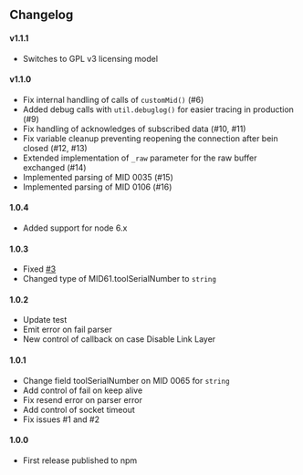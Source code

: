 ## Changelog

#### v1.1.1
 - Switches to GPL v3 licensing model
 

#### v1.1.0
 - Fix internal handling of calls of `customMid()` (#6)
 - Added debug calls with `util.debuglog()` for easier tracing in production (#9)
 - Fix handling of acknowledges of subscribed data (#10, #11)
 - Fix variable cleanup preventing reopening the connection after bein closed (#12, #13)
 - Extended implementation of `_raw` parameter for the raw buffer exchanged (#14)
 - Implemented parsing of MID 0035 (#15)
 - Implemented parsing of MID 0106 (#16)


#### 1.0.4
 - Added support for node 6.x


#### 1.0.3

- Fixed [#3](https://github.com/netsmarttech/node-open-protocol/issues/3)
- Changed type of MID61.toolSerialNumber to `string`


#### 1.0.2

- Update test
- Emit error on fail parser
- New control of callback on case Disable Link Layer


#### 1.0.1

- Change field toolSerialNumber on MID 0065 for `string`
- Add control of fail on keep alive
- Fix resend error on parser error
- Add control of socket timeout
- Fix issues #1 and #2


#### 1.0.0

- First release published to npm
